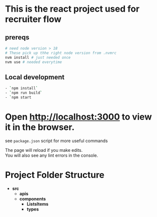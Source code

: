 # This is the react project used for recruiter flow
## prereqs
```bash
# need node version > 18
# These pick up thhe right node version from .nvmrc
nvm install # just needed once
nvm use # needed everytime
```
## Local development
```bash
- `npm install`
- `npm run build`
- `npm start
```
# Open [http://localhost:3000](http://localhost:3000) to view it in the browser.

see `package.json` script for more useful commands


The page will reload if you make edits.\
You will also see any lint errors in the console.

# Project Folder Structure

- **src**
  - **apis**
  - **components**
      - **ListsItems**
    - **types**
